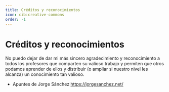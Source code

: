 ```yaml
---
title: Créditos y reconocimientos
icon: cib:creative-commons
order: -1
---
```

# Créditos y reconocimientos
No puedo dejar de dar mi más sincero agradecimiento y reconocimiento a todos los profesores que comparten su valioso trabajo y permiten que otros podamos aprender de ellos y distribuir (o ampliar si nuestro nivel les alcanza) un conocimiento tan valioso.
- Apuntes de Jorge Sánchez https://jorgesanchez.net/